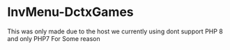 # InvMenu-DctxGames
This was only made due to the host we currently using dont support PHP 8 and only PHP7 For Some reason

